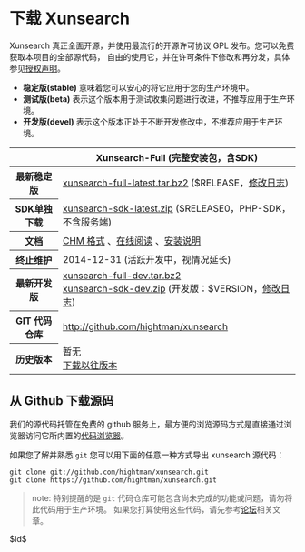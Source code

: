 下载 Xunsearch
===============

Xunsearch 真正全面开源，并使用最流行的开源许可协议 GPL 发布。您可以免费获取本项目的全部源代码，
自由的使用它，并在许可条件下修改和再分发，具体参见[授权声明][1]。

 - **稳定版(stable)** 意味着您可以安心的将它应用于您的生产环境中。
 - **测试版(beta)** 表示这个版本用于测试收集问题进行改进，不推荐应用于生产环境。
 - **开发版(devel)** 表示这个版本正处于不断开发修改中，不推荐应用于生产环境。

<table class="download">
  <thead>
    <tr>
      <th> </th>
      <th>Xunsearch-Full (完整安装包，含SDK)</th>
    </tr>
  </thead>
  <tbody>
    <tr>
      <th>最新稳定版</th>
      <td>
        <a href="/download/xunsearch-full-latest.tar.bz2" target="_blank">xunsearch-full-latest.tar.bz2</a>
        ($RELEASE，<a href="https://github.com/hightman/xunsearch/commits/$RELEASE0" target="_blank">修改日志</a>)
      </td>
    </tr>
    <tr>
      <th>SDK单独下载</th>
      <td>
        <a href="/download/xunsearch-sdk-latest.zip" target="_blank">xunsearch-sdk-latest.zip</a>
        ($RELEASE0，PHP-SDK，不含服务端)
      </td>
    </tr>
	<!--
    <tr>
      <th>最新测试版</th>
      <td>
        <a href="/download/xunsearch-full/xunsearch-full-$BETA0.tar.bz2" target="_blank">xunsearch-full-$BETA0.tar.bz2</a>
        (测试版：$BETA，<a href="/download/xunsearch-full/xs_php_$BETA0.chm" target="_blank">CHM手册</a>　<a href="https://github.com/hightman/xunsearch/commits/$BETA0" target="_blank">修改日志</a>)
      </td>
    </tr>
	-->
    <tr>
      <th>文档</th>
      <td>
         <a href="/download/xs_php_manual.chm" target="_blank">CHM 格式</a>
         、<a href="/doc/" target"_blank">在线阅读</a>
         、<a href="/doc/php/guide/start.installation">安装说明</a>
      </td>
    </tr>
    <tr>
      <th>终止维护</th>
      <td>2014-12-31 (活跃开发中，视情况延长)</td>
    </tr>
    <tr>
      <th>最新开发版</th>
      <td>
        <a href="/download/xunsearch-full-dev.tar.bz2" target="_blank">xunsearch-full-dev.tar.bz2</a><br />
        <a href="/download/xunsearch-sdk-dev.zip" target="_blank">xunsearch-sdk-dev.zip</a>
        (开发版：$VERSION，<a href="https://github.com/hightman/xunsearch/commits/master" target="_blank">修改日志</a>)
      </td>
    </tr>
    <tr>
      <th>GIT 代码仓库</th>
      <td>
        <a href="http://github.com/hightman/xunsearch/" target="_blank">http://github.com/hightman/xunsearch</a>
      </td>
    </tr>
    <tr>
      <th>历史版本</th>
      <td>
        暂无
        <br />
        <a href="/download/xunsearch-full/" target="_blank">下载以往版本</a>
      </td>
    </tr>
  </tbody>
</table>


从 Github 下载源码
------------------

我们的源代码托管在免费的 github 服务上，最方便的浏览源码方式是直接通过浏览器访问它所内置的[代码浏览器][2]。

如果您了解并熟悉 `git` 您可以用下面的任意一种方式导出 xunsearch 源代码：

~~~
git clone git://github.com/hightman/xunsearch.git
git clone https://github.com/hightman/xunsearch.git
~~~

> note: 特别提醒的是 `git` 代码仓库可能包含尚未完成的功能或问题，请勿将此代码用于生产环境。
> 如果您打算使用这些代码，请先参考[论坛][3]相关文章。


[1]: http://www.xunsearch.com/license/
[2]: http://github.com/hightman/xunsearch/
[3]: http://bbs.xunsearch.com/forumdisplay.php?fid=4

<div class="revision">$Id$</div>
